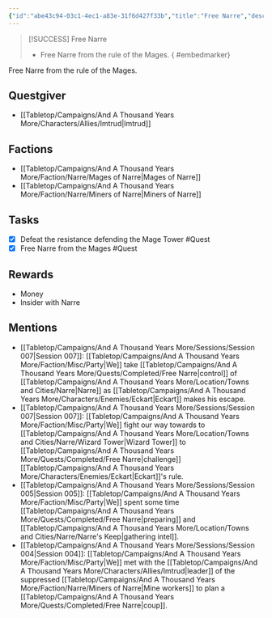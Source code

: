```yaml
---
{"id":"abe43c94-03c1-4ec1-a83e-31f6d427f33b","title":"Free Narre","description":"Free Narre from the rule of the Mages.","sessionReceived":5,"sessionCompleted":7,"publish":true,"date_created":"Thursday, March 2nd 2023, 6:38:07 pm","date_modified":"Friday, April 19th 2024, 6:43:33 pm","cssclasses":["mado-heading"],"path":"Tabletop/Campaigns/And A Thousand Years More/Quests/Completed/Free Narre.md","permalink":"/tabletop/campaigns/and-a-thousand-years-more/quests/completed/free-narre/","PassFrontmatter":true}
---
```



> [!SUCCESS] Free Narre
> - Free Narre from the rule of the Mages.
{ #embedmarker}


Free Narre from the rule of the Mages.

## Questgiver

- [[Tabletop/Campaigns/And A Thousand Years More/Characters/Allies/Imtrud\|Imtrud]]

## Factions

- [[Tabletop/Campaigns/And A Thousand Years More/Faction/Narre/Mages of Narre\|Mages of Narre]]
- [[Tabletop/Campaigns/And A Thousand Years More/Faction/Narre/Miners of Narre\|Miners of Narre]]

## Tasks

- [x] Defeat the resistance defending the Mage Tower #Quest
- [x] Free Narre from the Mages #Quest

## Rewards

- Money
- Insider with Narre

## Mentions

- [[Tabletop/Campaigns/And A Thousand Years More/Sessions/Session 007\|Session 007]]: [[Tabletop/Campaigns/And A Thousand Years More/Faction/Misc/Party\|We]] take [[Tabletop/Campaigns/And A Thousand Years More/Quests/Completed/Free Narre\|control]] of [[Tabletop/Campaigns/And A Thousand Years More/Location/Towns and Cities/Narre\|Narre]] as [[Tabletop/Campaigns/And A Thousand Years More/Characters/Enemies/Eckart\|Eckart]] makes his escape.
- [[Tabletop/Campaigns/And A Thousand Years More/Sessions/Session 007\|Session 007]]: [[Tabletop/Campaigns/And A Thousand Years More/Faction/Misc/Party\|We]] fight our way towards to [[Tabletop/Campaigns/And A Thousand Years More/Location/Towns and Cities/Narre/Wizard Tower\|Wizard Tower]] to [[Tabletop/Campaigns/And A Thousand Years More/Quests/Completed/Free Narre\|challenge]] [[Tabletop/Campaigns/And A Thousand Years More/Characters/Enemies/Eckart\|Eckart]]'s rule.
- [[Tabletop/Campaigns/And A Thousand Years More/Sessions/Session 005\|Session 005]]: [[Tabletop/Campaigns/And A Thousand Years More/Faction/Misc/Party\|We]] spent some time [[Tabletop/Campaigns/And A Thousand Years More/Quests/Completed/Free Narre\|preparing]] and [[Tabletop/Campaigns/And A Thousand Years More/Location/Towns and Cities/Narre/Narre's Keep\|gathering intel]].
- [[Tabletop/Campaigns/And A Thousand Years More/Sessions/Session 004\|Session 004]]: [[Tabletop/Campaigns/And A Thousand Years More/Faction/Misc/Party\|We]] met with the [[Tabletop/Campaigns/And A Thousand Years More/Characters/Allies/Imtrud\|leader]] of the suppressed [[Tabletop/Campaigns/And A Thousand Years More/Faction/Narre/Miners of Narre\|Mine workers]] to plan a [[Tabletop/Campaigns/And A Thousand Years More/Quests/Completed/Free Narre\|coup]].

